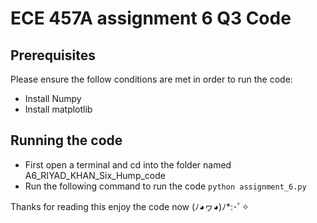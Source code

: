 # ECE 457A assignment 6 Q3 Code

## Prerequisites

Please ensure the follow conditions are met in order to run the code:
- Install Numpy
- Install matplotlib

## Running the code

- First open a terminal and cd into the folder named A6_RIYAD_KHAN_Six_Hump_code
- Run the following command to run the code `python assignment_6.py`

Thanks for reading this enjoy the code now (ﾉ◕ヮ◕)ﾉ*:･ﾟ✧